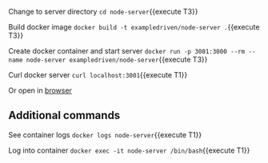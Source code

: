 Change to server directory `cd node-server`{{execute T3}}

Build docker image `docker build -t exampledriven/node-server .`{{execute T3}}

Create docker container and start server `docker run -p 3001:3000 --rm --name node-server exampledriven/node-server`{{execute T3}}

Curl docker server `curl localhost:3001`{{execute T1}}

Or open in [browser](https://[[HOST_SUBDOMAIN]]-3001-[[KATACODA_HOST]].environments.katacoda.com/)

## Additional commands

See container logs `docker logs node-server`{{execute T1}}

Log into container `docker exec -it node-server /bin/bash`{{execute T1}}


